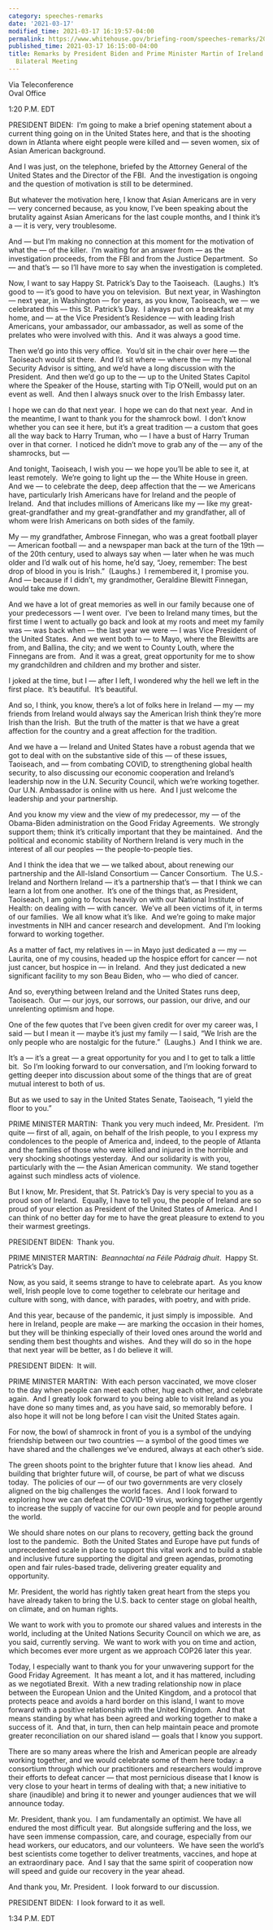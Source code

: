```yaml
---
category: speeches-remarks
date: '2021-03-17'
modified_time: 2021-03-17 16:19:57-04:00
permalink: https://www.whitehouse.gov/briefing-room/speeches-remarks/2021/03/17/remarks-by-president-biden-and-prime-minister-martin-of-ireland-before-virtual-bilateral-meeting/
published_time: 2021-03-17 16:15:00-04:00
title: Remarks by President Biden and Prime Minister Martin of Ireland Before Virtual
  Bilateral Meeting
---
```

 
Via Teleconference  
Oval Office  

  
1:20 P.M. EDT  
  
PRESIDENT BIDEN:  I’m going to make a brief opening statement about a
current thing going on in the United States here, and that is the
shooting down in Atlanta where eight people were killed and — seven
women, six of Asian American background.  
  
And I was just, on the telephone, briefed by the Attorney General of the
United States and the Director of the FBI.  And the investigation is
ongoing and the question of motivation is still to be determined.  
  
But whatever the motivation here, I know that Asian Americans are in
very — very concerned because, as you know, I’ve been speaking about the
brutality against Asian Americans for the last couple months, and I
think it’s a — it is very, very troublesome.  
  
And — but I’m making no connection at this moment for the motivation of
what the — of the killer.  I’m waiting for an answer from — as the
investigation proceeds, from the FBI and from the Justice Department. 
So — and that’s — so I’ll have more to say when the investigation is
completed.  
  
Now, I want to say Happy St. Patrick’s Day to the Taoiseach.  (Laughs.) 
It’s good to — it’s good to have you on television.  But next year, in
Washington — next year, in Washington — for years, as you know,
Taoiseach, we — we celebrated this — this St. Patrick’s Day.  I always
put on a breakfast at my home, and — at the Vice President’s Residence —
with leading Irish Americans, your ambassador, our ambassador, as well
as some of the prelates who were involved with this.  And it was always
a good time.   
  
Then we’d go into this very office.  You’d sit in the chair over here —
the Taoiseach would sit there.  And I’d sit where — where the — my
National Security Advisor is sitting, and we’d have a long discussion
with the President.  And then we’d go up to the — up to the United
States Capitol where the Speaker of the House, starting with Tip
O’Neill, would put on an event as well.  And then I always snuck over to
the Irish Embassy later.  
  
I hope we can do that next year.  I hope we can do that next year.  And
in the meantime, I want to thank you for the shamrock bowl.  I don’t
know whether you can see it here, but it’s a great tradition — a custom
that goes all the way back to Harry Truman, who — I have a bust of Harry
Truman over in that corner.  I noticed he didn’t move to grab any of the
— any of the shamrocks, but —  
  
And tonight, Taoiseach, I wish you — we hope you’ll be able to see it,
at least remotely.  We’re going to light up the — the White House in
green.  And we — to celebrate the deep, deep affection that the — we
Americans have, particularly Irish Americans have for Ireland and the
people of Ireland.  And that includes millions of Americans like my —
like my great-great-grandfather and my great-grandfather and my
grandfather, all of whom were Irish Americans on both sides of the
family.  
  
My — my grandfather, Ambrose Finnegan, who was a great football player —
American football — and a newspaper man back at the turn of the 19th —
of the 20th century, used to always say when — later when he was much
older and I’d walk out of his home, he’d say, “Joey, remember: The best
drop of blood in you is Irish.”  (Laughs.)  I remembered it, I promise
you.  And — because if I didn’t, my grandmother, Geraldine Blewitt
Finnegan, would take me down.  
  
And we have a lot of great memories as well in our family because one of
your predecessors — I went over.  I’ve been to Ireland many times, but
the first time I went to actually go back and look at my roots and meet
my family was — was back when — the last year we were — I was Vice
President of the United States.  And we went both to — to Mayo, where
the Blewitts are from, and Ballina, the city; and we went to County
Louth, where the Finnegans are from.  And it was a great, great
opportunity for me to show my grandchildren and children and my brother
and sister.  
  
I joked at the time, but I — after I left, I wondered why the hell we
left in the first place.  It’s beautiful.  It’s beautiful.   
  
And so, I think, you know, there’s a lot of folks here in Ireland — my —
my friends from Ireland would always say the American Irish think
they’re more Irish than the Irish.  But the truth of the matter is that
we have a great affection for the country and a great affection for the
tradition.    
  
And we have a — Ireland and United States have a robust agenda that we
got to deal with on the substantive side of this — of these issues,
Taoiseach, and — from combating COVID, to strengthening global health
security, to also discussing our economic cooperation and Ireland’s
leadership now in the U.N. Security Council, which we’re working
together.  Our U.N. Ambassador is online with us here.  And I just
welcome the leadership and your partnership.   
  
And you know my view and the view of my predecessor, my — of the
Obama-Biden administration on the Good Friday Agreements.  We strongly
support them; think it’s critically important that they be maintained. 
And the political and economic stability of Northern Ireland is very
much in the interest of all our peoples — the people-to-people ties.   
  
And I think the idea that we — we talked about, about renewing our
partnership and the All-Island Consortium — Cancer Consortium.  The
U.S.-Ireland and Northern Ireland — it’s a partnership that’s — that I
think we can learn a lot from one another.  It’s one of the things that,
as President, Taoiseach, I am going to focus heavily on with our
National Institute of Health: on dealing with — with cancer.  We’ve all
been victims of it, in terms of our families.  We all know what it’s
like.  And we’re going to make major investments in NIH and cancer
research and development.  And I’m looking forward to working
together.   
  
As a matter of fact, my relatives in — in Mayo just dedicated a — my —
Laurita, one of my cousins, headed up the hospice effort for cancer —
not just cancer, but hospice in — in Ireland.  And they just dedicated a
new significant facility to my son Beau Biden, who — who died of
cancer.   
  
And so, everything between Ireland and the United States runs deep,
Taoiseach.  Our — our joys, our sorrows, our passion, our drive, and our
unrelenting optimism and hope.  
  
One of the few quotes that I’ve been given credit for over my career
was, I said — but I mean it — maybe it’s just my family — I said, “We
Irish are the only people who are nostalgic for the future.”  (Laughs.) 
And I think we are.   
  
It’s a — it’s a great — a great opportunity for you and I to get to talk
a little bit.  So I’m looking forward to our conversation, and I’m
looking forward to getting deeper into discussion about some of the
things that are of great mutual interest to both of us.  
  
But as we used to say in the United States Senate, Taoiseach, “I yield
the floor to you.”  
  
PRIME MINISTER MARTIN:  Thank you very much indeed, Mr. President.  I’m
quite — first of all, again, on behalf of the Irish people, to you I
express my condolences to the people of America and, indeed, to the
people of Atlanta and the families of those who were killed and injured
in the horrible and very shocking shootings yesterday.  And our
solidarity is with you, particularly with the — the Asian American
community.  We stand together against such mindless acts of violence.  
  
But I know, Mr. President, that St. Patrick’s Day is very special to you
as a proud son of Ireland.  Equally, I have to tell you, the people of
Ireland are so proud of your election as President of the United States
of America.  And I can think of no better day for me to have the great
pleasure to extend to you their warmest greetings.   
  
PRESIDENT BIDEN:  Thank you.  
  
PRIME MINISTER MARTIN:  *Beannachtaí na Féile Pádraig dhuit*.  Happy St.
Patrick’s Day.  
  
Now, as you said, it seems strange to have to celebrate apart.  As you
know well, Irish people love to come together to celebrate our heritage
and culture with song, with dance, with parades, with poetry, and with
pride.   
  
And this year, because of the pandemic, it just simply is impossible. 
And here in Ireland, people are make — are marking the occasion in their
homes, but they will be thinking especially of their loved ones around
the world and sending them best thoughts and wishes.  And they will do
so in the hope that next year will be better, as I do believe it will.  
  
PRESIDENT BIDEN:  It will.  
  
PRIME MINISTER MARTIN:  With each person vaccinated, we move closer to
the day when people can meet each other, hug each other, and celebrate
again.  And I greatly look forward to you being able to visit Ireland as
you have done so many times and, as you have said, so memorably before. 
I also hope it will not be long before I can visit the United States
again.  
  
For now, the bowl of shamrock in front of you is a symbol of the undying
friendship between our two countries — a symbol of the good times we
have shared and the challenges we’ve endured, always at each other’s
side.  
  
The green shoots point to the brighter future that I know lies ahead. 
And building that brighter future will, of course, be part of what we
discuss today.  The policies of our — of our two governments are very
closely aligned on the big challenges the world faces.  And I look
forward to exploring how we can defeat the COVID-19 virus, working
together urgently to increase the supply of vaccine for our own people
and for people around the world.  
  
We should share notes on our plans to recovery, getting back the ground
lost to the pandemic.  Both the United States and Europe have put funds
of unprecedented scale in place to support this vital work and to build
a stable and inclusive future supporting the digital and green agendas,
promoting open and fair rules-based trade, delivering greater equality
and opportunity.   
  
Mr. President, the world has rightly taken great heart from the steps
you have already taken to bring the U.S. back to center stage on global
health, on climate, and on human rights.  
  
We want to work with you to promote our shared values and interests in
the world, including at the United Nations Security Council on which we
are, as you said, currently serving.  We want to work with you on time
and action, which becomes ever more urgent as we approach COP26 later
this year.  
  
Today, I especially want to thank you for your unwavering support for
the Good Friday Agreement.  It has meant a lot, and it has mattered,
including as we negotiated Brexit.  With a new trading relationship now
in place between the European Union and the United Kingdom, and a
protocol that protects peace and avoids a hard border on this island, I
want to move forward with a positive relationship with the United
Kingdom.  And that means standing by what has been agreed and working
together to make a success of it.  And that, in turn, then can help
maintain peace and promote greater reconciliation on our shared island —
goals that I know you support.  
  
There are so many areas where the Irish and American people are already
working together, and we would celebrate some of them here today: a
consortium through which our practitioners and researchers would improve
their efforts to defeat cancer — that most pernicious disease that I
know is very close to your heart in terms of dealing with that; a new
initiative to share (inaudible) and bring it to newer and younger
audiences that we will announce today.  
  
Mr. President, thank you.  I am fundamentally an optimist. We have all
endured the most difficult year.  But alongside suffering and the loss,
we have seen immense compassion, care, and courage, especially from our
head workers, our educators, and our volunteers.  We have seen the
world’s best scientists come together to deliver treatments, vaccines,
and hope at an extraordinary pace.  And I say that the same spirit of
cooperation now will speed and guide our recovery in the year ahead.   
  
And thank you, Mr. President.  I look forward to our discussion.  
  
PRESIDENT BIDEN:  I look forward to it as well.  
  
1:34 P.M. EDT
